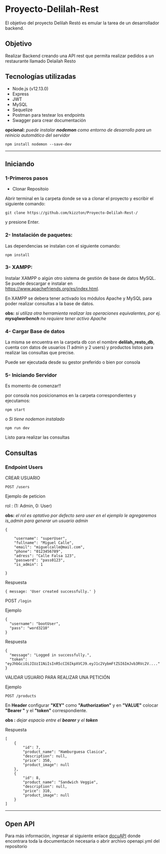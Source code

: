 # Proyecto-Delilah-Rest
El objetivo del proyecto Delilah Restó es emular la tarea de un desarrollador backend.

## Objetivo
Realizar Backend creando una API rest que permita realizar pedidos a un restaurante llamado Delailah Resto
## Tecnologías utilizadas
* Node.js (v12.13.0)
* Express
* JWT 
* MySQL
* Sequelize
* Postman para testear los endpoints
* Swagger para crear documentación

**opcional:** _puede instalar **nodemon** como entorno de desarrollo para un reinicio automático del servidor_
  
  `npm install nodemon --save-dev`
  
---

## Iniciando
### 1-Primeros pasos
* Clonar Repositoio

Abrir terminal en la carpeta donde se va a clonar el proyecto y escribir el siguiente comando: 

`git clone https://github.com/kizzton/Proyecto-Delilah-Rest-/ `

y presione Enter.

### 2- Instalación de paquetes:

Las dependencias se instalan con el siguiente comando:

`npm install`

### 3- XAMPP:

Instalar XAMPP o algún otro sistema de gestión de base de datos MySQL. Se puede descargar e instalar en https://www.apachefriends.org/es/index.html.

En XAMPP se debera tener activado los módulos Apache y MySQL para poder realizar consultas a la base de datos. 

**obs:** _si utiliza otra herramienta realizar las operaciones equivalentes, por ej. **mysqlworbench** no requiere tener activo Apache_  

### 4- Cargar Base de datos

La misma se encuentra en la carpeta db con el nombre **delilah_resto_db**, cuenta con datos de usuarios (1 admin y 2 users) y productos
listos para realizar las consultas que precise. 

Puede ser ejecutada desde su gestor preferido o bien por consola

### 5- Iniciando Servidor

Es momento de comenzar!! 

por consola nos posicionamos en la carpeta correspondientes y ejecutamos:

  `npm start`

o _Si tiene nodemon instalado_

  `npm run dev`       

Listo para realizar las consultas

## Consultas

### Endpoint Users
CREAR USUARIO

`POST /users`

Ejemplo de peticion

rol : (1: Admin, 0: User)

**obs:** _el rol es optativo por defecto sera user en el ejemplo le agregaremos is_admin para generar un usuario admin_

```
{  

    "username": "superUser",
    "fullname": "Miguel Calle",  
    "email": "miguelcalle@mail.com",  
    "phone": "0123456789",
    "adress": "Calle Falsa 123",
    "password": "pass0123",
    "is_admin": 1                  

}
```

Respuesta

```
{ message: 'User created successfully.' }
```

POST `/login`

Ejemplo

```
{  
  "username": "bootUser",
  "pass": "word3210"                
}
```

Respuesta

```
{
  "message": "Logged in successfully.",
  "token": "eyJhbGciOiJIUzI1NiIsInR5cCI6IkpXVCJ9.eyJ1c2VybmFtZSI6ImJvb3RVc2V...."
}
```

VALIDAR USUARIO PARA REALIZAR UNA PETICIÓN 

Ejemplo

`POST /products`


En **Header** configurar **"KEY"** como **"Authorization"** y en **"VALUE"** colocar **"Bearer "** y el **"token"** correspondiente.

**obs :** _dejar espacio entre el **bearer** y el **token**_

Respuesta


```
[
    {
        "id": 7,
        "product_name": "Hamburguesa Clasica",
        "description": null,
        "price": 350,
        "product_image": null
    },
    {
        "id": 8,
        "product_name": "Sandwich Veggie",
        "description": null,
        "price": 310,
        "product_image": null
    }
]    
```
---

## Open API

Para más información, ingresar al siguiente enlace [docuAPI](https://app.swaggerhub.com/apis/kizzton/Proyecto_Delilah_Resto/1.0.0) donde encontrara toda la documentacón necesaria o abrir archivo openapi.yml del repositorio

